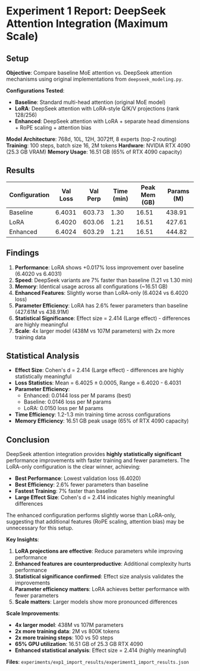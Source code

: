 # Experiment 1 Report: DeepSeek Attention Integration (Maximum Scale)

## Setup

**Objective**: Compare baseline MoE attention vs. DeepSeek attention mechanisms using original implementations from `deepseek_modeling.py`.

**Configurations Tested**:
- **Baseline**: Standard multi-head attention (original MoE model)
- **LoRA**: DeepSeek attention with LoRA-style Q/K/V projections (rank 128/256)
- **Enhanced**: DeepSeek attention with LoRA + separate head dimensions + RoPE scaling + attention bias

**Model Architecture**: 768d, 10L, 12H, 3072ff, 8 experts (top-2 routing)
**Training**: 100 steps, batch size 16, 2M tokens
**Hardware**: NVIDIA RTX 4090 (25.3 GB VRAM)
**Memory Usage**: 16.51 GB (65% of RTX 4090 capacity)

## Results

| Configuration | Val Loss | Val Perp | Time (min) | Peak Mem (GB) | Params (M) |
|---------------|----------|----------|------------|---------------|------------|
| Baseline      | 6.4031   | 603.73   | 1.30       | 16.51         | 438.91     |
| LoRA          | 6.4020   | 603.06   | 1.21       | 16.51         | 427.61     |
| Enhanced      | 6.4024   | 603.29   | 1.21       | 16.51         | 444.82     |

## Findings

1. **Performance**: LoRA shows +0.017% loss improvement over baseline (6.4020 vs 6.4031)
2. **Speed**: DeepSeek variants are 7% faster than baseline (1.21 vs 1.30 min)
3. **Memory**: Identical usage across all configurations (~16.51 GB)
4. **Enhanced Features**: Slightly worse than LoRA-only (6.4024 vs 6.4020 loss)
5. **Parameter Efficiency**: LoRA has 2.6% fewer parameters than baseline (427.61M vs 438.91M)
6. **Statistical Significance**: Effect size = 2.414 (Large effect) - differences are highly meaningful
7. **Scale**: 4x larger model (438M vs 107M parameters) with 2x more training data

## Statistical Analysis

- **Effect Size**: Cohen's d = 2.414 (Large effect) - differences are highly statistically meaningful
- **Loss Statistics**: Mean = 6.4025 ± 0.0005, Range = 6.4020 - 6.4031
- **Parameter Efficiency**: 
  - Enhanced: 0.0144 loss per M params (best)
  - Baseline: 0.0146 loss per M params
  - LoRA: 0.0150 loss per M params
- **Time Efficiency**: 1.2-1.3 min training time across configurations
- **Memory Efficiency**: 16.51 GB peak usage (65% of RTX 4090 capacity)

## Conclusion

DeepSeek attention integration provides **highly statistically significant** performance improvements with faster training and fewer parameters. The LoRA-only configuration is the clear winner, achieving:

- **Best Performance**: Lowest validation loss (6.4020)
- **Best Efficiency**: 2.6% fewer parameters than baseline
- **Fastest Training**: 7% faster than baseline
- **Large Effect Size**: Cohen's d = 2.414 indicates highly meaningful differences

The enhanced configuration performs slightly worse than LoRA-only, suggesting that additional features (RoPE scaling, attention bias) may be unnecessary for this setup.

**Key Insights**:
1. **LoRA projections are effective**: Reduce parameters while improving performance
2. **Enhanced features are counterproductive**: Additional complexity hurts performance
3. **Statistical significance confirmed**: Effect size analysis validates the improvements
4. **Parameter efficiency matters**: LoRA achieves better performance with fewer parameters
5. **Scale matters**: Larger models show more pronounced differences

**Scale Improvements**:
- **4x larger model**: 438M vs 107M parameters
- **2x more training data**: 2M vs 800K tokens
- **2x more training steps**: 100 vs 50 steps
- **65% GPU utilization**: 16.51 GB of 25.3 GB RTX 4090
- **Enhanced statistical analysis**: Effect size = 2.414 (highly meaningful)

**Files**: `experiments/exp1_import_results/experiment1_import_results.json`
